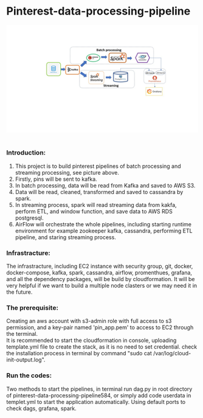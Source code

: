 #                                            Pinterest-data-processing-pipeline
![My Image](Slide2.jpg)  


### Introduction:
1. This project is to build pinterest pipelines of batch processing and streaming processing, see picture above.
2. Firstly, pins will be sent to kafka.
3. In batch processing, data will be read from Kafka and saved to AWS S3.
4. Data will be read, cleaned, transformed and saved to cassandra by spark.  
5. In streaming process, spark will read streaming data from kakfa, perform ETL, and window function, and save data to AWS RDS postgresql.
6. AirFlow will orchestrate the whole pipelines, including starting runtime environment for example zookeeper kafka, cassandra, performing ETL pipeline,  and staring streaming process. 

### Infrastracture:

The infrastracture, including EC2 instance with security group, git, docker, docker-compose, kafka, spark, cassandra, airflow, promenthues, grafana, and all the dependency packages, will be build by cloudformation. It will be very helpful if we want to build a multiple node clasters or we may need it in the future. 

### The prerequisite:
Creating an aws account with s3-admin role with full access to s3 permission, and a key-pair named 'pin_app.pem' to access to EC2 through the terminal.  
It is recommended to start the cloudformation in console, uploading template.yml file to create the stack, as it is no need to set credential. check the installation process in terminal by command "sudo cat /var/log/cloud-init-output.log". 

### Run the codes:
Two methods to start the pipelines, in terminal run dag.py in root directory of pinterest-data-processing-pipeline584, or simply add code userdata in templet.yml to start the application automatically.
Using default ports to check dags, grafana, spark.
